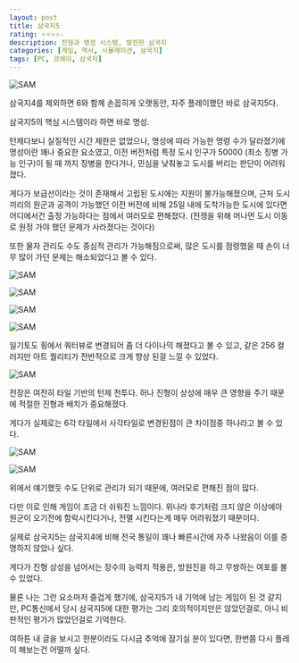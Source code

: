 ```yaml
---
layout: post
title: 삼국지5
rating: ⭐️⭐️⭐️⭐️☆
description: 진형과 명성 시스템, 발전한 삼국지
categories: [게임, 역사, 시뮬레이션, 삼국지]
tags: [PC, 코에이, 삼국지]
---
```


![SAM](../../img/2012/sam5_00.jpg)

삼국지4를 제외하면 6와 함께 손꼽히게 오랫동안, 자주 플레이했던 바로 삼국지5다.

삼국지5의 핵심 시스템이라 하면 바로 명성.

턴제다보니 실질적인 시간 제한은 없었으나, 명성에 따라 가능한 명령 수가 달라졌기에 명성이란 꽤나 중요한 요소였고, 이전 버전처럼 특정 도시 인구가 50000 (최소 징병 가능 인구)이 될 때 까지 징병을 한다거나, 민심을 낮춰놓고 도시를 버리는 판단이 어려워졌다.

게다가 보급선이라는 것이 존재해서 고립된 도시에는 지원이 불가능해졌으며, 근처 도시끼리의 원군과 공격이 가능했던 이전 버전에 비해 25일 내에 도착가능한 도시에 있다면 어디에서건 출정 가능하다는 점에서 여러모로 편해졌다. (전쟁을 위해 머나먼 도시 이동로 원정 가야 했던 문제가 사라졌다는 것이다)

또한 물자 관리도 수도 중심적 관리가 가능해짐으로써, 많은 도시를 점령했을 때 손이 너무 많이 가던 문제는 해소되었다고 볼 수 있다.

![SAM](../../img/2012/sam5_01.jpg)

![SAM](../../img/2012/sam5_02.jpg)

![SAM](../../img/2012/sam5_03.jpg)

![SAM](../../img/2012/sam5_04.jpg)

일기토도 횡에서 쿼터뷰로 변경되어 좀 더 다이나믹 해졌다고 볼 수 있고, 같은 256 컬러지만 아트 퀄리티가 전반적으로 크게 향상 된걸 느낄 수 있었다.

![SAM](../../img/2012/sam5_05.jpg)

전장은 여전히 타일 기반의 턴제 전투다. 허나 진형이 상성에 매우 큰 영향을 주기 때문에 적절한 진형과 배치가 중요해졌다.

게다가 실제로는 6각 타일에서 사각타일로 변경된점이 큰 차이점중 하나라고 볼 수 있다.

![SAM](../../img/2012/sam5_06.jpg)

![SAM](../../img/2012/sam5_07.jpg)

위에서 얘기했듯 수도 단위로 관리가 되기 때문에, 여러모로 편해진 점이 많다.

다만 이로 인해 게임이 조금 더 쉬워진 느낌이다. 위나라 후기처럼 크지 않은 이상에야 원군이 오기전에 함락시킨다거나, 전멸 시킨다는게 매우 어려워졌기 때문이다.

실제로 삼국지5는 삼국지4에 비해 전국 통일이 꽤나 빠른시간에 자주 나왔음이 이를 증명하지 않았나 싶다.

게다가 진형 상성을 넘어서는 장수의 능력치 적용은, 방원진을 하고 무쌍하는 여포를 볼 수 있었다.

물론 나는 그런 요소마저 즐겁게 했기에, 삼국지5가 내 기억에 남는 게임이 된 것 같지만, PC통신에서 당시 삼국지5에 대한 평가는 그리 호의적이지만은 않았던걸로, 아니 비판적인 평가가 많았던걸로 기억한다. 

여하튼 내 글을 보시고 한분이라도 다시금 추억에 잠기실 분이 있다면, 한번쯤 다시 플레이 해보는건 어떨까 싶다.